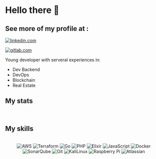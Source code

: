 <div align="left">
 <h1>Hello there 👋</h1>


 <h2>See more of my profile at :</h2>
 <span style="display:inline;">

 <a href ="https://www.linkedin.com/in/jacques-maarek-384b23116/"><img src="https://img.shields.io/badge/linkedin-%230077B5.svg?&style=for-the-badge&logo=linkedin&logoColor=white" alt="linkedin.com"/></a>

 <a href="https://gitlab.com/JackMaarek"/><img src="https://img.shields.io/badge/gitlab-%23330f63.svg?&style=for-the-badge&logo=gitlab&logoColor=white" alt="gitlab.com" ></a>

 <p>Young developer with serveral experiences in:</p>
   <ul>
     <li>Dev Backend</li>
     <li>DevOps</li>
     <li>Blockchain</li>
     <li>Real Estate</li>
   </ul>

 </span>

 <h2> My stats </h2>
 <div>
  <img alt="" src="https://github-readme-stats.vercel.app/api?username=JackMaarek&show_icons=true&theme=radical"/>

  <img alt="" src="https://github-readme-stats.vercel.app/api/top-langs/?username=JackMaarek&layout=compact&theme=radical&hide=javascript,html,css"/>
 </div>
</div>

<h2><b>My skills</b></h2>
<div align="center">
  <br />
  <img alt="AWS" src="https://img.shields.io/badge/aws-FF9900.svg?&style=for-the-badge&logo=amazon&logoColor=white"/>
  <img alt="Terraform" src="https://img.shields.io/badge/Terraform-ffffff.svg?&style=for-the-badge&logo=terraform&logoColor=purple"/>
  <img alt="Go" src="https://img.shields.io/badge/go-%2300ADD8.svg?&style=for-the-badge&logo=go&logoColor=white"/>
  <img alt="PHP" src="https://img.shields.io/badge/php-%23777BB4.svg?&style=for-the-badge&logo=php&logoColor=white"/>
  <img alt="Elixir" src="https://img.shields.io/badge/Elixir-553764.svg?&style=for-the-badge&logo=elixir&logoColor=white"/>
  <img alt="JavaScript" src="https://img.shields.io/badge/javascript-%23323330.svg?&style=for-the-badge&logo=javascript&logoColor=%23F7DF1E"/>
  <img alt="Docker" src="https://img.shields.io/badge/docker-%230db7ed.svg?&style=for-the-badge&logo=docker&logoColor=white"/>
  <img alt="SonarQube" src="https://img.shields.io/badge/SonarQube-4c9bd6.svg?&style=for-the-badge&logo=sonarqube&logoColor=white"/>
  <img alt="Git" src="https://img.shields.io/badge/git-%23F05033.svg?&style=for-the-badge&logo=git&logoColor=white"/>
  <img alt="KaliLinux" src="https://img.shields.io/badge/Kali_Linux-527d97.svg?&style=for-the-badge&logo=kali-linux&logoColor=white"/>
  <img alt="Raspberry Pi" src="https://img.shields.io/badge/-RaspberryPi-C51A4A?style=for-the-badge&logo=Raspberry-Pi"/>
  <img alt="Atlassian" src="https://img.shields.io/badge/JIRA_&_CONFLUENCE-004fc6.svg?&style=for-the-badge&logo=atlassian&logoColor=white"/>
</div>

